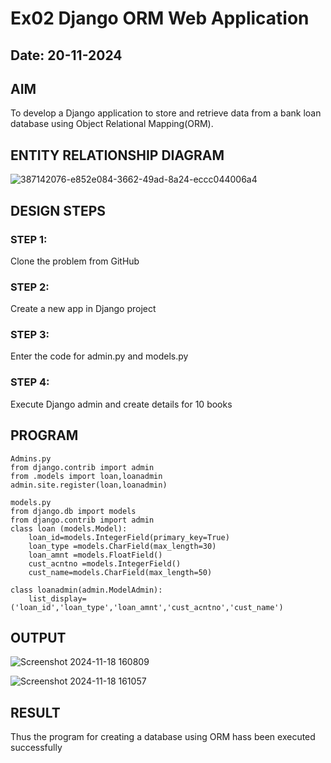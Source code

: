 # Ex02 Django ORM Web Application
## Date: 20-11-2024

## AIM
To develop a Django application to store and retrieve data from a bank loan database using Object Relational Mapping(ORM).

## ENTITY RELATIONSHIP DIAGRAM

![387142076-e852e084-3662-49ad-8a24-eccc044006a4](https://github.com/user-attachments/assets/13d2e14f-0012-4067-acda-75b414576236)


## DESIGN STEPS

### STEP 1:
Clone the problem from GitHub

### STEP 2:
Create a new app in Django project

### STEP 3:
Enter the code for admin.py and models.py

### STEP 4:
Execute Django admin and create details for 10 books

## PROGRAM
```
Admins.py
from django.contrib import admin
from .models import loan,loanadmin
admin.site.register(loan,loanadmin)

models.py
from django.db import models
from django.contrib import admin
class loan (models.Model):
    loan_id=models.IntegerField(primary_key=True)
    loan_type =models.CharField(max_length=30)
    loan_amnt =models.FloatField()
    cust_acntno =models.IntegerField()
    cust_name=models.CharField(max_length=50)
 
class loanadmin(admin.ModelAdmin):
    list_display=('loan_id','loan_type','loan_amnt','cust_acntno','cust_name')
```
## OUTPUT
![Screenshot 2024-11-18 160809](https://github.com/user-attachments/assets/fec1008e-5d42-49b5-93d5-6498592e43d0)

![Screenshot 2024-11-18 161057](https://github.com/user-attachments/assets/c96d607f-fd62-43d7-afd3-716be8dfc77c)

## RESULT
Thus the program for creating a database using ORM hass been executed successfully
